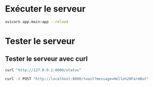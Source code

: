 # Exécuter le serveur
```bash
uvicorn app.main:app --reload
```

# Tester le serveur
## Tester le serveur avec curl
```bash
curl "http://127.0.0.1:8000/status"

curl -X POST "http://localhost:8000/toast?message=Hello%20FarmBot"
```

